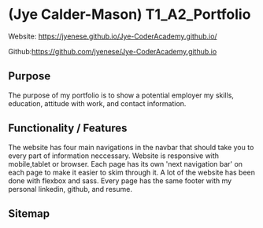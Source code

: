 # (Jye Calder-Mason) T1_A2_Portfolio 

Website: https://jyenese.github.io/Jye-CoderAcademy.github.io/

Github:https://github.com/jyenese/Jye-CoderAcademy.github.io

## Purpose

The purpose of my portfolio is to show a potential employer my skills, education, attitude with work, and contact information.

## Functionality / Features

The website has four main navigations in the navbar that should take you to every part of information neccessary. Website is responsive with mobile,tablet or browser. Each page has its own 'next navigation bar' on each page to make it easier to skim through it. A lot of the website has been done with flexbox and sass. Every page has the same footer with my personal linkedin, github, and resume.

## Sitemap



